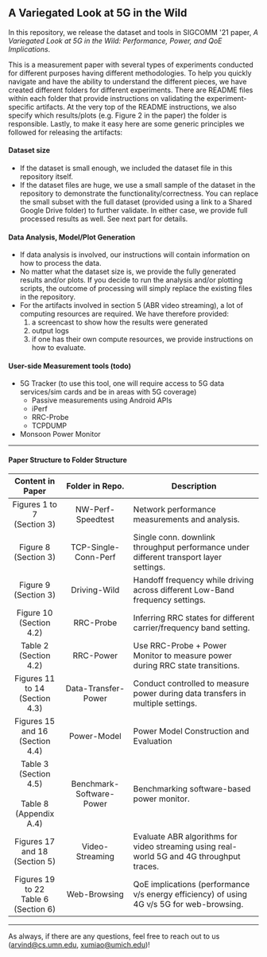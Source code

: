 ## A Variegated Look at 5G in the Wild

In this repository, we release the dataset and tools in SIGCOMM '21 paper, *A Variegated Look at 5G in the Wild: Performance, Power, and QoE Implications*. 

This is a measurement paper with several types of experiments conducted for different purposes having different methodologies. To help you quickly navigate and have the ability to understand the different pieces, we have created different folders for different experiments. There are README files within each folder that provide instructions on validating the experiment-specific artifacts. At the very top of the README instructions, we also specify which results/plots (e.g. Figure 2 in the paper) the folder is responsible. Lastly, to make it easy here are some generic principles we followed for releasing the artifacts:

#### Dataset size
- If the dataset is small enough, we included the dataset file in this repository itself. 
- If the dataset files are huge, we use a small sample of the dataset in the repository to demonstrate the functionality/correctness. You can replace the small subset with the full dataset (provided using a link to a Shared Google Drive folder) to further validate. In either case, we provide full processed results as well. See next part for details. 


#### Data Analysis, Model/Plot Generation

- If data analysis is involved, our instructions will contain information on how to process the data. 
- No matter what the dataset size is, we provide the fully generated results and/or plots. If you decide to run the analysis and/or plotting scripts, the outcome of processing will simply replace the existing files in the repository.
- For the artifacts involved in section 5 (ABR video streaming), a lot of computing resources are required. We have therefore provided:
    1. a screencast to show how the results were generated
    2. output logs
    3. if one has their own compute resources, we provide instructions on how to evaluate.

#### User-side Measurement tools (todo)

- 5G Tracker (to use this tool, one will require access to 5G data services/sim cards and be in areas with 5G coverage)
   - Passive measurements using Android APIs
   - iPerf
   - RRC-Probe 
   - TCPDUMP    
- Monsoon Power Monitor

---

#### Paper Structure to Folder Structure
 
  

|                      Content in Paper                     |      Folder in Repo.     | Description                                                                               |
|:---------------------------------------------------------:|:------------------------:|-------------------------------------------------------------------------------------------|
|               Figures 1 to 7 <br>(Section 3)              |     NW-Perf-Speedtest    | Network performance measurements and analysis.                                            |
|                  Figure 8 <br>(Section 3)                 |   TCP-Single-Conn-Perf   | Single conn. downlink throughput performance under different transport layer settings.    |
|                  Figure 9 <br>(Section 3)                 |       Driving-Wild       | Handoff frequency while driving across different Low-Band frequency settings.             |
|                Figure 10 <br>(Section 4.2)                |         RRC-Probe        | Inferring RRC states for different carrier/frequency band setting.                        |
|                  Table 2<br>(Section 4.2)                 |         RRC-Power        | Use RRC-Probe + Power Monitor to measure power during RRC state transitions.              |
|             Figures 11 to 14<br>(Section 4.3)             |    Data-Transfer-Power   | Conduct controlled to measure power during data transfers in multiple settings.           |
|             Figures 15 and 16<br>(Section 4.4)            |        Power-Model       | Power Model Construction and Evaluation                                                   |
| Table 3<br>(Section 4.5)<br><br>Table 8<br>(Appendix A.4) | Benchmark-Software-Power | Benchmarking software-based power monitor.                                                |
|              Figures 17 and 18<br>(Section 5)             |      Video-Streaming     | Evaluate ABR algorithms for video streaming using real-world 5G and 4G throughput traces. |
|         Figures 19 to 22<br>Table 6<br>(Section 6)        |       Web-Browsing       | QoE implications (performance v/s energy efficiency) of using 4G v/s 5G for web-browsing. |
---

As always, if there are any questions, feel free to reach out to us (<arvind@cs.umn.edu>, <xumiao@umich.edu>)! 
